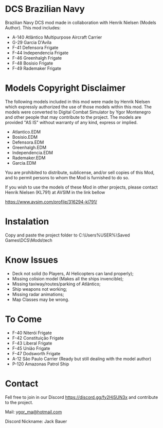 # DCS Brazilian Navy
Brazilian Navy DCS mod made in collaboration with Henrik Nielsen (Models Author). This mod includes:

- A-140 Atlântico Multipurpose Aircraft Carrier 
- G-29 Garcia D'Avila
- F-41 Defensora Frigate
- F-44 Independencia Frigate
- F-46 Greenhalgh Frigate
- F-48 Bosisio Frigate
- F-49 Rademaker Frigate

# Models Copyright Disclaimer
The following models included in this mod were made by Henrik Nielsen which expressly authorized the use of those models within this mod. The models were converted to Digital Combat Simulator by Ygor Montenegro and other people that may contribute to the project. The models are provided "AS IS" without warranty of any kind, express or implied.

- Atlantico.EDM
- Bosisio.EDM
- Defensora.EDM
- Greenhalgh.EDM
- Independencia.EDM
- Rademaker.EDM
- Garcia.EDM

You are prohibited to distribute, sublicense, and/or sell copies of this Mod, and to permit persons to whom the Mod is furnished to do so.

If you wish to use the models of these Mod in other projects, please contact Henrik Nielsen (KL791) at AVSIM in the link bellow

https://www.avsim.com/profile/316294-kl791/

# Instalation
Copy and paste the project folder to C:\Users\%USER%\Saved Games\DCS\Mods\tech

# Know Issues
- Deck not solid (to Players, AI Helicopters can land properly);
- Missing colision model (Makes all the ships invencible);
- Missing taxiway/routes/parking of Atlântico;
- Ship weapons not working;
- Missing radar animations;
- Map Classes may be wrong.

# To Come
- F-40 Niterói Frigate
- F-42 Constituição Frigate
- F-43 Liberal Frigate
- F-45 União Frigate
- F-47 Dodsworth Frigate
- A-12 São Paulo Carrier (Ready but still dealing with the model author)
- P-120 Amazonas Patrol Ship

# Contact
Fell free to join in our Discord https://discord.gg/fy2HjSUN3x and contribute to the project.

Mail: ygor_ma@hotmail.com

Discord Nickname: Jack Bauer
